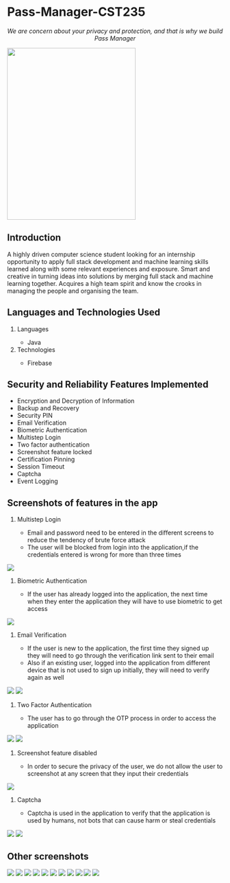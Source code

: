 # Pass-Manager-CST235

<p align="center"><i>We are concern about your privacy and protection, and that is why we build Pass Manager</i></p>

<img src="https://github.com/Sharvin1106/Pass-Manager-CST235/blob/master/images/img1.jpg" 
     width = 300px
     height = 400px
     />

## Introduction

<p> A highly driven computer science student looking for an internship opportunity to apply full stack development and machine learning skills learned along with some relevant experiences and exposure. Smart and creative in turning ideas into solutions by merging full stack and machine learning together. Acquires a high team spirit and know the crooks in managing the people and organising the team. </p>

## Languages and Technologies Used

<ol> 
  <li>Languages</li>
    <ul>
      <li> Java </li>
    </ul>
  <li>Technologies</li>
   <ul>
      <li> Firebase </li>
    </ul>
 </ol>
 
 
## Security and Reliability Features Implemented
- Encryption and Decryption of Information
- Backup and Recovery
- Security PIN
- Email Verification
- Biometric Authentication
- Multistep Login
- Two factor authentication
- Screenshot feature locked
- Certification Pinning
- Session Timeout
- Captcha
- Event Logging

## Screenshots of features in the app
<ol> 
  <li>Multistep Login</li>
    <ul>
      <li> Email and password need to be entered in the different screens to reduce the tendency of brute force attack </li>
      <li> The user will be blocked from login into the application,if the credentials entered is wrong for more than three times </li>
    </ul>
 </ol>
 <img src="https://github.com/Sharvin1106/Pass-Manager-CST235/blob/master/images/img4.jpg" />
 
 <ol> 
  <li>Biometric Authentication</li>
    <ul>
      <li> If the user has already logged into the application, the next time when they enter the application they will have to use biometric to get access </li>
    </ul>
 </ol>
 <img src="https://github.com/Sharvin1106/Pass-Manager-CST235/blob/master/images/img2.jpg" />
 
 <ol> 
  <li>Email Verification</li>
    <ul>
      <li> If the user is new to the application, the first time they signed up they will need to go through the verification link sent to their email </li>
      <li> Also if an existing user, logged into the application from different device that is not used to sign up initially, they will need to verify again as well </li>
    </ul>
 </ol>
 <img src="https://github.com/Sharvin1106/Pass-Manager-CST235/blob/master/images/img3.jpg" />
 <img src="https://github.com/Sharvin1106/Pass-Manager-CST235/blob/master/images/img11.jpg"/>
 
 <ol> 
  <li>Two Factor Authentication</li>
    <ul>
      <li> The user has to go through the OTP process in order to access the application </li>
    </ul>
 </ol>
 <img src="https://github.com/Sharvin1106/Pass-Manager-CST235/blob/master/images/img5.jpg" />
 <img src="https://github.com/Sharvin1106/Pass-Manager-CST235/blob/master/images/img6.jpg"/>
 
  <ol> 
  <li>Screenshot feature disabled</li>
    <ul>
      <li> In order to secure the privacy of the user, we do not allow the user to screenshot at any screen that they input their credentials </li>
    </ul>
 </ol>
 <img src="https://github.com/Sharvin1106/Pass-Manager-CST235/blob/master/images/img7.jpg" />
 
 <ol> 
  <li>Captcha</li>
    <ul>
      <li> Captcha is used in the application to verify that the application is used by humans, not bots that can cause harm or steal credentials </li>
    </ul>
 </ol>
 <img src="https://github.com/Sharvin1106/Pass-Manager-CST235/blob/master/images/img8.jpg" />
 <img src="https://github.com/Sharvin1106/Pass-Manager-CST235/blob/master/images/img9.jpg"/>
 
 ## Other screenshots
<img src="https://github.com/Sharvin1106/Pass-Manager-CST235/blob/master/images/img10.jpg"/>
<img src="https://github.com/Sharvin1106/Pass-Manager-CST235/blob/master/images/img12.jpg"/>
<img src="https://github.com/Sharvin1106/Pass-Manager-CST235/blob/master/images/img13.jpg"/>
<img src="https://github.com/Sharvin1106/Pass-Manager-CST235/blob/master/images/img14.jpg"/>
<img src="https://github.com/Sharvin1106/Pass-Manager-CST235/blob/master/images/img15.jpg"/>
<img src="https://github.com/Sharvin1106/Pass-Manager-CST235/blob/master/images/img16.jpg"/>
<img src="https://github.com/Sharvin1106/Pass-Manager-CST235/blob/master/images/img17.jpg"/>
<img src="https://github.com/Sharvin1106/Pass-Manager-CST235/blob/master/images/img18.jpg"/>
<img src="https://github.com/Sharvin1106/Pass-Manager-CST235/blob/master/images/img19.jpg"/>
<img src="https://github.com/Sharvin1106/Pass-Manager-CST235/blob/master/images/img20.jpg"/>
<img src="https://github.com/Sharvin1106/Pass-Manager-CST235/blob/master/images/img21.jpg"/>

